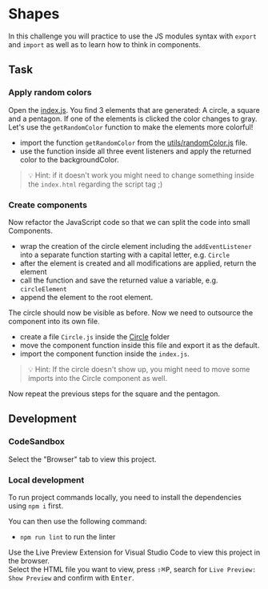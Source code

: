 # Shapes

In this challenge you will practice to use the JS modules syntax with `export` and `import` as well as to learn how to think in components.

## Task

### Apply random colors

Open the [index.js](./index.js). You find 3 elements that are generated: A circle, a square and a pentagon. If one of the elements is clicked the color changes to gray. Let's use the `getRandomColor` function to make the elements more colorful!

- import the function `getRandomColor` from the [utils/randomColor.js](./utils/randomColor.js) file.
- use the function inside all three event listeners and apply the returned color to the backgroundColor.

> 💡 Hint: if it doesn't work you might need to change something inside the `index.html` regarding the script tag ;)

### Create components

Now refactor the JavaScript code so that we can split the code into small Components.

- wrap the creation of the circle element including the `addEventListener` into a separate function starting with a capital letter, e.g. `Circle`
- after the element is created and all modifications are applied, return the element
- call the function and save the returned value a variable, e.g. `circleElement`
- append the element to the root element.

The circle should now be visible as before. Now we need to outsource the component into its own file.

- create a file `Circle.js` inside the [Circle](./components/Circle) folder
- move the component function inside this file and export it as the default.
- import the component function inside the `index.js`.

> 💡 Hint: If the circle doesn't show up, you might need to move some imports into the Circle component as well.

Now repeat the previous steps for the square and the pentagon.

## Development

### CodeSandbox

Select the "Browser" tab to view this project.

### Local development

To run project commands locally, you need to install the dependencies using `npm i` first.

You can then use the following command:

- `npm run lint` to run the linter

Use the Live Preview Extension for Visual Studio Code to view this project in the browser.  
Select the HTML file you want to view, press <kbd>⇧</kbd><kbd>⌘</kbd><kbd>P</kbd>, search for `Live Preview: Show Preview` and confirm with <kbd>Enter</kbd>.
